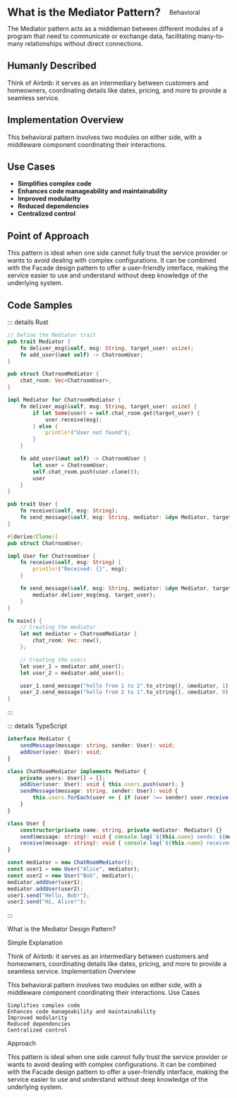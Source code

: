 <div style="display: flex; align-items: center;">
  <h1 style="margin: 0; font-size: 24px;">What is the Mediator Pattern?</h1>
  <div style="border: 1px solid var(--vp-c-brand-1); border-radius: 15px; background-color: transparent; color: var(--vp-c-brand-1); padding: 5px 10px; display: inline-block; font-size: 14px; margin-left: 10px;">
    Behavioral
  </div>
</div>

The Mediator pattern acts as a middleman between different modules of a program that need to communicate or exchange data, facilitating many-to-many relationships without direct connections.

## Humanly Described

Think of Airbnb: it serves as an intermediary between customers and homeowners, coordinating details like dates, pricing, and more to provide a seamless service.

## Implementation Overview

This behavioral pattern involves two modules on either side, with a middleware component coordinating their interactions.

## Use Cases

- **Simplifies complex code**
- **Enhances code manageability and maintainability**
- **Improved modularity**
- **Reduced dependencies**
- **Centralized control**

## Point of Approach

This pattern is ideal when one side cannot fully trust the service provider or wants to avoid dealing with complex configurations. It can be combined with the Facade design pattern to offer a user-friendly interface, making the service easier to use and understand without deep knowledge of the underlying system.

## Code Samples

::: details Rust

``` rust
// Define the Mediator trait
pub trait Mediator {
    fn deliver_msg(&self, msg: String, target_user: usize);
    fn add_user(&mut self) -> ChatroomUser;
}

pub struct ChatroomMediator {
    chat_room: Vec<ChatroomUser>,
}

impl Mediator for ChatroomMediator {
    fn deliver_msg(&self, msg: String, target_user: usize) {
        if let Some(user) = self.chat_room.get(target_user) {
            user.receive(msg);
        } else {
            println!("User not found");
        }
    }

    fn add_user(&mut self) -> ChatroomUser {
        let user = ChatroomUser;
        self.chat_room.push(user.clone());
        user
    }
}

pub trait User {
    fn receive(&self, msg: String);
    fn send_message(&self, msg: String, mediator: &dyn Mediator, target_user: usize);
}

#[derive(Clone)]
pub struct ChatroomUser;

impl User for ChatroomUser {
    fn receive(&self, msg: String) {
        println!("Received: {}", msg);
    }

    fn send_message(&self, msg: String, mediator: &dyn Mediator, target_user: usize) {
        mediator.deliver_msg(msg, target_user);
    }
}

fn main() {
    // Creating the mediator
    let mut mediator = ChatroomMediator {
        chat_room: Vec::new(),
    };

    // Creating the users
    let user_1 = mediator.add_user();
    let user_2 = mediator.add_user();

    user_1.send_message("hello from 1 to 2".to_string(), &mediator, 1);
    user_2.send_message("hello from 2 to 1".to_string(), &mediator, 0);
}

```

:::

::: details TypeScript

``` typescript 
interface Mediator {
    sendMessage(message: string, sender: User): void;
    addUser(user: User): void;
}

class ChatRoomMediator implements Mediator {
    private users: User[] = [];
    addUser(user: User): void { this.users.push(user); }
    sendMessage(message: string, sender: User): void {
        this.users.forEach(user => { if (user !== sender) user.receive(message); });
    }
}

class User {
    constructor(private name: string, private mediator: Mediator) {}
    send(message: string): void { console.log(`${this.name} sends: ${message}`); this.mediator.sendMessage(message, this); }
    receive(message: string): void { console.log(`${this.name} receives: ${message}`); }
}

const mediator = new ChatRoomMediator();
const user1 = new User("Alice", mediator);
const user2 = new User("Bob", mediator);
mediator.addUser(user1);
mediator.addUser(user2);
user1.send("Hello, Bob!");
user2.send("Hi, Alice!");


```
:::

What is the Mediator Design Pattern?


Simple Explanation

Think of Airbnb: it serves as an intermediary between customers and homeowners, coordinating details like dates, pricing, and more to provide a seamless service.
Implementation Overview

This behavioral pattern involves two modules on either side, with a middleware component coordinating their interactions.
Use Cases

    Simplifies complex code
    Enhances code manageability and maintainability
    Improved modularity
    Reduced dependencies
    Centralized control

Approach

This pattern is ideal when one side cannot fully trust the service provider or wants to avoid dealing with complex configurations. It can be combined with the Facade design pattern to offer a user-friendly interface, making the service easier to use and understand without deep knowledge of the underlying system.
